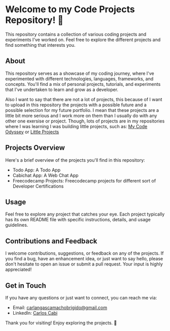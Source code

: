 # Welcome to my Code Projects Repository! 👋

This repository contains a collection of various coding projects and experiments I've worked on. Feel free to explore the different projects and find something that interests you.

## About

This repository serves as a showcase of my coding journey, where I've experimented with different technologies, languages, frameworks, and concepts. You'll find a mix of personal projects, tutorials, and experiments that I've undertaken to learn and grow as a developer. 

Also I want to say that there are not a lot of projects, this because of I want to upload in this repository the projects with a possible future and a possible selection for my future portfolio. I mean that these projects are a little bit more serious and I work more on them than I usually do with any other one exersise or project. Though, lots of projects are in my repositories where I was learning I was building little projects, such as: [My Code Odyssey](https://github.com/carloscabir/My-Code-Odyssey-carloscabir) or [Little Projects](https://github.com/carloscabir/my-little-projects)

## Projects Overview

Here's a brief overview of the projects you'll find in this repository:

- Todo App: A Todo App
- Cabichat App: A Web Chat App
- Freecodecamp Projects: Freecodecamp projects for different sort of Developer Certifications

## Usage

Feel free to explore any project that catches your eye. Each project typically has its own README file with specific instructions, details, and usage guidelines.

## Contributions and Feedback

I welcome contributions, suggestions, or feedback on any of the projects. If you find a bug, have an enhancement idea, or just want to say hello, please don't hesitate to open an issue or submit a pull request. Your input is highly appreciated!

## Get in Touch

If you have any questions or just want to connect, you can reach me via:

- Email: carlangascamachobrigido@gmail.com
- LinkedIn: [Carlos Cabi](https://www.linkedin.com/in/carlos-cabi-42bb54241/)

Thank you for visiting! Enjoy exploring the projects. 🚀
